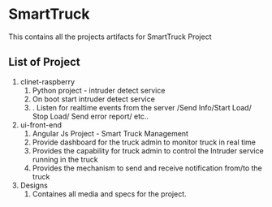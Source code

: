 # SmartTruck
This contains all the projects artifacts for SmartTruck Project

## List of Project
1. clinet-raspberry
	1. Python project - intruder detect service
	1. On boot start intruder detect service
	1. . Listen for realtime events from the server /Send Info/Start Load/ Stop Load/ Send error report/ etc..
1. ui-front-end
	1. Angular Js Project - Smart Truck Management 
	1. Provide dashboard for the truck admin to monitor truck in real time
	1. Provides the capability for truck admin to control the Intruder service running in the truck
	1. Provides the mechanism to send and receive notification from/to the truck
1. Designs
	1. Containes all media and specs for the project.
